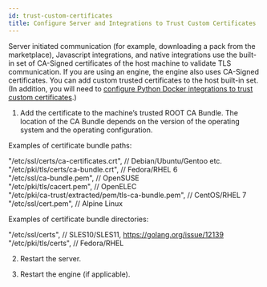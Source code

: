 ```yaml
---
id: trust-custom-certificates
title: Configure Server and Integrations to Trust Custom Certificates
---
```


Server initiated communication (for example, downloading a pack from the marketplace), Javascript integrations, and native integrations use the built-in set of CA-Signed certificates of the host machine to validate TLS communication. If you are using an engine, the engine also uses CA-Signed certificates. You can add custom trusted certificates to the host built-in set. (In addition, you will need to [configure Python Docker integrations to trust custom certificates](https://docs.paloaltonetworks.com/cortex/cortex-xsoar/6-1/cortex-xsoar-admin/docker/configure-python-docker-integrations-to-trust-custom-certificates.html).)
 
1. Add the certificate to the machine’s trusted ROOT CA Bundle. The location of the CA Bundle depends on the version of the operating system and the operating configuration.

Examples of certificate bundle paths:  

"/etc/ssl/certs/ca-certificates.crt", // Debian/Ubuntu/Gentoo etc.  
"/etc/pki/tls/certs/ca-bundle.crt", // Fedora/RHEL 6  
"/etc/ssl/ca-bundle.pem", // OpenSUSE  
"/etc/pki/tls/cacert.pem", // OpenELEC  
"/etc/pki/ca-trust/extracted/pem/tls-ca-bundle.pem", // CentOS/RHEL 7  
"/etc/ssl/cert.pem", // Alpine Linux

Examples of certificate bundle directories:  

"/etc/ssl/certs", // SLES10/SLES11, https://golang.org/issue/12139  
"/etc/pki/tls/certs", // Fedora/RHEL

2. Restart the server.

3. Restart the engine (if applicable).
